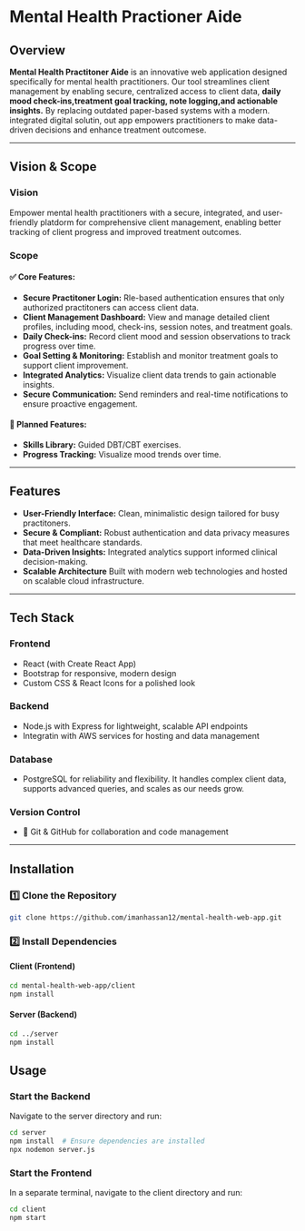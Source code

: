 # Mental Health Practioner Aide

## Overview

**Mental Health Practitoner Aide** is an innovative web application designed specifically for mental health practitioners. Our tool streamlines client management by enabling secure, centralized access to client data, **daily mood check-ins,treatment goal tracking, note logging,and actionable insights.** By replacing outdated paper-based systems with a modern. integrated digital solutin, out app empowers practitioners to make data-driven decisions and enhance treatment outcomese. 

---

## Vision & Scope

### **Vision**
Empower mental health practitioners with a secure, integrated, and user-friendly platdorm for comprehensive client management, enabling better tracking of client progress and improved treatment outcomes.

### **Scope**
#### ✅ **Core Features:**
- **Secure Practitoner Login:** Rle-based authentication ensures that only authorized practitoners can access client data.
- **Client Management Dashboard:** View and manage detailed client profiles, including mood, check-ins, session notes, and treatment goals.
- **Daily Check-ins:** Record client mood and session observations to track progress over time.
- **Goal Setting & Monitoring:** Establish and monitor treatment goals to support client improvement.
- **Integrated Analytics:** Visualize client data trends to gain actionable insights.
- **Secure Communication:** Send reminders and real-time notifications to ensure proactive engagement.
#### 🔮 **Planned Features:**
- **Skills Library:** Guided DBT/CBT exercises.
- **Progress Tracking:** Visualize mood trends over time.

---

## Features

- **User-Friendly Interface:** Clean, minimalistic design tailored for busy practitoners. 
- **Secure & Compliant:** Robust authentication and data privacy measures that meet healthcare standards.
- **Data-Driven Insights:** Integrated analytics support informed clinical decision-making.
- **Scalable Architecture** Built with modern web technologies and hosted on scalable cloud infrastructure.

---

## Tech Stack

### **Frontend**
- React (with Create React App)
- Bootstrap for responsive, modern design
- Custom CSS & React Icons for a polished look

### **Backend**
- Node.js with Express for lightweight, scalable API endpoints
- Integratin with AWS services for hosting and data management

### **Database**
- PostgreSQL for reliability and flexibility. It handles complex client data, supports advanced queries, and scales as our needs grow.

### **Version Control**
- 🔄 Git & GitHub for collaboration and code management

---
## Installation

### 1️⃣ Clone the Repository
```bash
git clone https://github.com/imanhassan12/mental-health-web-app.git
```

### 2️⃣ Install Dependencies

#### Client (Frontend)
```bash
cd mental-health-web-app/client
npm install
```

#### Server (Backend)
```bash
cd ../server
npm install
```

## Usage

### Start the Backend

Navigate to the server directory and run:
```bash
cd server
npm install  # Ensure dependencies are installed
npx nodemon server.js
```

### Start the Frontend

In a separate terminal, navigate to the client directory and run:
```bash
cd client
npm start
```
